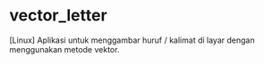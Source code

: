# vector_letter
[Linux] Aplikasi untuk menggambar huruf / kalimat di layar dengan menggunakan metode vektor.

